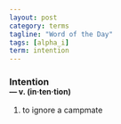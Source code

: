 ```yaml
---
layout: post
category: terms
tagline: "Word of the Day"
tags: [alpha_i]
term: intention
---
```


<h3>Intention<br/> <small>&mdash; v. (in<span>&middot;</span>ten<span>&middot;</span>tion)</small></h3>
<p><ol><li>to ignore a campmate</li>
</ol></p>
